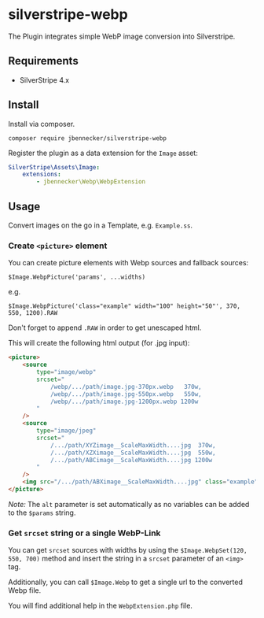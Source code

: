 # silverstripe-webp

The Plugin integrates simple WebP image conversion into Silverstripe.

## Requirements

-   SilverStripe 4.x

## Install

Install via composer.

`composer require jbennecker/silverstripe-webp`

Register the plugin as a data extension for the `Image` asset:

```yaml
SilverStripe\Assets\Image:
    extensions:
        - jbennecker\Webp\WebpExtension
```

## Usage

Convert images on the go in a Template, e.g. `Example.ss`.

### Create `<picture>` element

You can create picture elements with Webp sources and fallback sources:

`$Image.WebpPicture('params', ...widths)`

e.g.

`$Image.WebpPicture('class="example" width="100" height="50"', 370, 550, 1200).RAW`

Don't forget to append `.RAW` in order to get unescaped html.

This will create the following html output (for .jpg input):

```html
<picture>
    <source
        type="image/webp"
        srcset="
            /webp/.../path/image.jpg-370px.webp   370w,
            /webp/.../path/image.jpg-550px.webp   550w,
            /webp/.../path/image.jpg-1200px.webp 1200w
        "
    />
    <source
        type="image/jpeg"
        srcset="
            /.../path/XYZimage__ScaleMaxWidth....jpg  370w,
            /.../path/XZXimage__ScaleMaxWidth....jpg  550w,
            /.../path/ABCimage__ScaleMaxWidth....jpg 1200w
        "
    />
    <img src="/.../path/ABXimage__ScaleMaxWidth....jpg" class="example" width="100" height="50" alt="[$Image.Title]" />
</picture>
```

_Note:_ The `alt` parameter is set automatically as no variables can be added to the `$params` string.

### Get `srcset` string or a single WebP-Link

You can get `srcset` sources with widths by using the `$Image.WebpSet(120, 550, 700)` method and insert the string in a `srcset` parameter of an `<img>` tag.

Additionally, you can call `$Image.Webp` to get a single url to the converted Webp file.

You will find additional help in the `WebpExtension.php` file.
